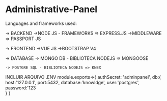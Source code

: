 # Administrative-Panel

Languages and frameworks used:

  -> BACKEND 
    ->NODE JS - FRAMEWORKS => EXPRESS.JS 
    ->MIDDLEWARE => PASSPORT JS 
    
    
  -> FRONTEND 
    ->VUE JS 
    ->BOOTSTRAP V4
    
  -> DATABASE
    -> MONGO DB - BIBLIOTECA NODEJS => MONGOOSE 
    
    -> POSTGRE SQL - BIBLIOTECA NODEJS => KNEX 
    
INCLUIR ARQUIVO .ENV
module.exports=>{
	authSecret: 'adminpanel',
	db:{
	host:'127.0.0.1',
	port:5432,
	database:'knowldge',
	user:'postgres',
	password:'123	
	}
}
